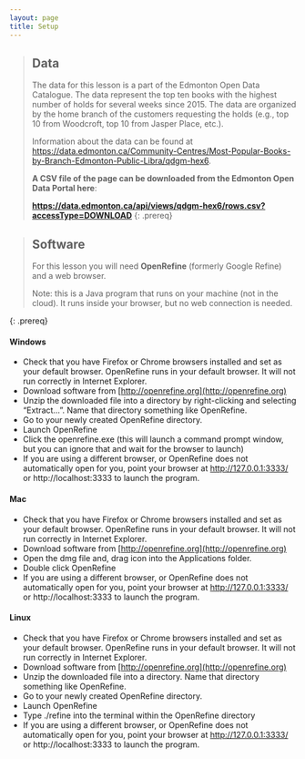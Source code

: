 ```yaml
---
layout: page
title: Setup
---
```


> ## Data
>
> The data for this lesson is a part of the Edmonton Open Data Catalogue.
> The data represent the top ten books with the highest number of holds
> for several weeks since 2015. The data are organized by the home branch
> of the customers requesting the holds (e.g., top 10 from Woodcroft,
> top 10 from Jasper Place, etc.).
>
> Information about the data can be found at 
> <https://data.edmonton.ca/Community-Centres/Most-Popular-Books-by-Branch-Edmonton-Public-Libra/qdgm-hex6>.
>
> **A CSV file of the page can be downloaded from the Edmonton Open Data Portal here**:
>
> **<https://data.edmonton.ca/api/views/qdgm-hex6/rows.csv?accessType=DOWNLOAD>**
{: .prereq}


> ## Software
>
> For this lesson you will need **OpenRefine** (formerly Google Refine) and a
> web browser.
>
> Note: this is a Java program that runs on your machine (not in the cloud). It runs inside your browser, but no web connection is needed.
>
{: .prereq}

#### Windows

- Check that you have Firefox or Chrome browsers installed and set as your 
default browser. OpenRefine runs in your default browser. It will not run correctly in Internet Explorer.
- Download software from [http://openrefine.org](http://openrefine.org)
- Unzip the downloaded file into a directory by right-clicking and 
selecting “Extract…”. Name that directory something like OpenRefine.
- Go to your newly created OpenRefine directory.
- Launch OpenRefine
- Click the openrefine.exe (this will launch a command prompt window, but you can ignore that and wait for the browser to launch)
- If you are using a different browser, or OpenRefine does not automatically open for you, point your browser at http://127.0.0.1:3333/ or http://localhost:3333 to launch the program.

#### Mac

- Check that you have Firefox or Chrome browsers installed and set as your 
default browser. OpenRefine runs in your default browser. It will not run correctly in Internet Explorer.
- Download software from [http://openrefine.org](http://openrefine.org)
- Open the dmg file and, drag icon into the Applications folder.
- Double click OpenRefine
- If you are using a different browser, or OpenRefine does not automatically open for you, point your browser at http://127.0.0.1:3333/ or http://localhost:3333 to launch the program.

#### Linux

- Check that you have Firefox or Chrome browsers installed and set as your 
default browser. OpenRefine runs in your default browser. It will not run correctly in Internet Explorer.
- Download software from [http://openrefine.org](http://openrefine.org)
- Unzip the downloaded file into a directory. Name 
that directory something like OpenRefine.
- Go to your newly created OpenRefine directory.
- Launch OpenRefine
- Type ./refine into the terminal within the OpenRefine directory
- If you are using a different browser, or OpenRefine does not automatically open for you, point your browser at http://127.0.0.1:3333/ or http://localhost:3333 to launch the program.

